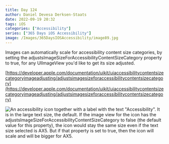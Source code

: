 ```yaml
---
title: Day 124
author: Daniel Devesa Derksen-Staats
date: 2022-09-19 20:32
tags: iOS
categories: ["Accessibility"]
series: ["365 Days iOS Accessibility"]
image: /Images/365DaysIOSAccessibility/image89.jpg
---
```


Images can automatically scale for accessibility content size categories, by setting the adjustsImageSizeForAccessibilityContentSizeCategory property to true, for any UIImageView you'd like to get its size adjusted. 

[https://developer.apple.com/documentation/uikit/uiaccessibilitycontentsizecategoryimageadjusting/adjustsimagesizeforaccessibilitycontentsizecategory](https://developer.apple.com/documentation/uikit/uiaccessibilitycontentsizecategoryimageadjusting/adjustsimagesizeforaccessibilitycontentsizecategory)

![An accessibility icon together with a label with the text "Accessibility". It is in the large text size, the default. If the image view for the icon has the adjustsImageSizeForAccessibilityContentSizeCategory to false (the default value for this property), the icon would stay the same size even if the text size selected is AX5. But if that property is set to true, then the icon will scale and will be bigger for AX5.](/Images/365DaysIOSAccessibility/image89.jpg)